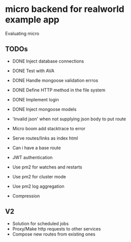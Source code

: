 micro backend for realworld example app
=======================================

Evaluating micro

## TODOs

- DONE Inject database connections
- DONE Test with AVA
- DONE Handle mongoose validation errros
- DONE Define HTTP method in the file system
- DONE Implement login
- DONE Inject mongoose models

- 'Invalid json' when not supplying json body to put route
- Micro boom add stacktrace to error
- Serve routes/links as index html
- Can i have a base route
- JWT authentication
- Use pm2 for watches and restarts
- Use pm2 for cluster mode
- Use pm2 log aggregation
- Compression

## V2

- Solution for scheduled jobs
- Proxy/Make http requests to other services
- Compose new routes from existing ones
